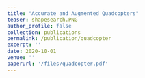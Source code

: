 ```yaml
---
title: "Accurate and Augmented Quadcopters"
teaser: shapesearch.PNG
author_profile: false
collection: publications
permalink: /publication/quadcopter
excerpt: ''
date: 2020-10-01
venue: ''
paperurl: '/files/quadcopter.pdf'
---
```

